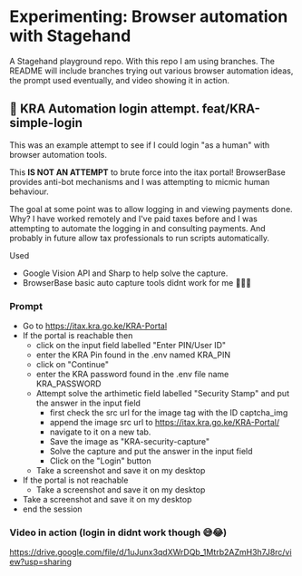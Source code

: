 # Experimenting: Browser automation with Stagehand
A Stagehand playground repo. With this repo I am using branches. The README will include branches trying out various browser automation ideas, the prompt used eventually, and video showing it in action.

## 🎋 KRA Automation login attempt. feat/KRA-simple-login
This was an example attempt to see if I could login "as a human" with browser automation tools.

This **IS NOT AN ATTEMPT** to brute force into the itax portal! BrowserBase provides anti-bot mechanisms and I was attempting to micmic human behaviour.

The goal at some point was to allow logging in and viewing payments done.
Why?
I have worked remotely and I've paid taxes before and I was attempting to automate the logging in and consulting payments.
And probably in future allow tax professionals to run scripts automatically.

Used
- Google Vision API and Sharp to help solve the capture.
- BrowserBase basic auto capture tools didnt work for me 🤷🏾‍♂️

### Prompt
- Go to https://itax.kra.go.ke/KRA-Portal
- If the portal is reachable then
    - click on the input field labelled "Enter PIN/User ID"
    - enter the KRA Pin found in the .env named KRA_PIN
    - click on "Continue"
    - enter the KRA password found in the .env file name KRA_PASSWORD
    - Attempt solve the arthimetic field labelled "Security Stamp" and put the answer in the input field
        - first check the src url for the image tag with the ID captcha_img
        - append the image src url to https://itax.kra.go.ke/KRA-Portal/
        - navigate to it on a new tab.
        - Save the image as "KRA-security-capture"
        - Solve the capture and put the answer in the input field
        - Click on the "Login" button
    - Take a screenshot and save it on my desktop
- If the portal is not reachable
    - Take a screenshot and save it on my desktop
- Take a screenshot and save it on my desktop
- end the session

### Video in action (login in didnt work though 😅😂)
https://drive.google.com/file/d/1uJunx3qdXWrDQb_1Mtrb2AZmH3h7J8rc/view?usp=sharing
